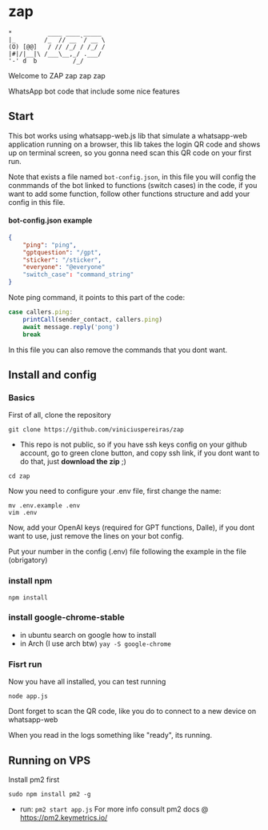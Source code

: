 # zap
```
*          ____ ____ _____ 
|_        /_  // __ `/ __ \
(O) [@@]   / // /_/ / /_/ /
|#|/|__|\ /___\__,_/ .___/  
'-' d  b          /_/  
```
Welcome to ZAP zap zap zap

WhatsApp bot code that include some nice features

## Start
This bot works using whatsapp-web.js lib that simulate a whatsapp-web application running on a browser, this lib takes the login QR code and shows up on terminal screen, so you gonna need scan this QR code on your first run.

Note that exists a file named `bot-config.json`, in this file you will config the conmmands of the bot linked to functions (switch cases) in the code, if you want to add some function, follow other functions structure and add your config in this file.
#### bot-config.json example
```json
{
    "ping": "ping",
    "gptquestion": "/gpt",
    "sticker": "/sticker",
    "everyone": "@everyone"
    "switch_case": "command_string"
}
```
Note ping command, it points to this part of the code:
```js
case callers.ping:
    printCall(sender_contact, callers.ping)
    await message.reply('pong')
    break
```
In this file you can also remove the commands that you dont want.
## Install and config
### Basics
First of all, clone the repository

```
git clone https://github.com/viniciuspereiras/zap
```

- This repo is not public, so if you have ssh keys config on your github account, go to green clone button, and copy ssh link, if you dont want to do that, just **download the zip** ;)

```
cd zap
```

Now you need to configure your .env file, first change the name:
```
mv .env.example .env
vim .env
```
Now, add your OpenAI keys (required for GPT functions, Dalle), if you dont want to use, just remove the lines on your bot config.

Put your number in the config (.env) file following the example in the file (obrigatory)

### install npm
```
npm install
```
### install google-chrome-stable
- in ubuntu search on google how to install
- in Arch (I use arch btw) `yay -S google-chrome`

### Fisrt run
Now you have all installed, you can test running
```
node app.js
```
Dont forget to scan the QR code, like you do to connect to a new device on whatsapp-web

When you read in the logs something like "ready", its running.

## Running on VPS
Install pm2 first
```
sudo npm install pm2 -g
```
- run:
  ```pm2 start app.js```
For more info consult pm2 docs @ https://pm2.keymetrics.io/

